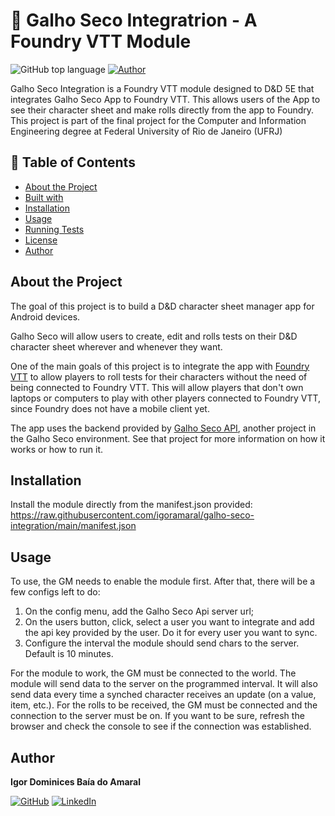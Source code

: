 # :game_die: Galho Seco Integratrion - A Foundry VTT Module

![GitHub top language](https://img.shields.io/github/languages/top/igoramaral/galho_seco_integration)
[![Author](https://img.shields.io/badge/Author-Igor%20Amaral-blue)](https://github.com/igoramaral)

Galho Seco Integration is a Foundry VTT module designed to D&D 5E that integrates Galho Seco App to Foundry VTT. This allows users of the App to see their character sheet and make rolls directly from the app to Foundry.
This project is part of the final project for the Computer and Information Engineering degree at Federal University of Rio de Janeiro (UFRJ)

## 📖 Table of Contents

- [About the Project](#about-the-project)
- [Built with](#built-with)
- [Installation](#installation)
- [Usage](#usage)
- [Running Tests](#running-tests)
- [License](#license)
- [Author](#author)

## About the Project

The goal of this project is to build a D&D character sheet manager app for Android devices.

Galho Seco will allow users to create, edit and rolls tests on their D&D character sheet wherever and whenever they want.

One of the main goals of this project is to integrate the app with [Foundry VTT](https://foundryvtt.com) to allow players to roll tests for their characters without the need of being connected to Foundry VTT.
This will allow players that don't own laptops or computers to play with other players connected to Foundry VTT, since Foundry does not have a mobile client yet.

The app uses the backend provided by [Galho Seco API](https://github.com/igoramaral/galho-seco-api), another project in the Galho Seco environment. See that project for more information on how it works or how to run it.

## Installation

Install the module directly from the manifest.json provided:
https://raw.githubusercontent.com/igoramaral/galho-seco-integration/main/manifest.json

## Usage

To use, the GM needs to enable the module first. After that, there will be a few configs left to do:

1. On the config menu, add the Galho Seco Api server url;
2. On the users button, click, select a user you want to integrate and add the api key provided by the user. Do it for every user you want to sync.
3. Configure the interval the module should send chars to the server. Default is 10 minutes.

For the module to work, the GM must be connected to the world.
The module will send data to the server on the programmed interval. It will also send data every time a synched character receives an update (on a value, item, etc.).
For the rolls to be received, the GM must be connected and the connection to the server must be on. If you want to be sure, refresh the browser and check the console to see if the connection was established.

## Author

**Igor Dominices Baía do Amaral**

[![GitHub](https://img.shields.io/badge/GitHub-100000?style=for-the-badge&logo=github&logoColor=white)](https://github.com/igoramaral)
[![LinkedIn](https://img.shields.io/badge/LinkedIn-0A66C2?style=for-the-badge&logo=linkedin&logoColor=white)](https://www.linkedin.com/in/igor-db-amaral/)
